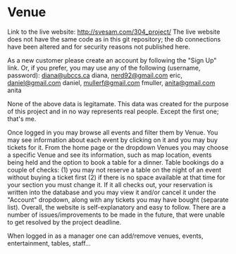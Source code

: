 # Venue
Link to the live website: http://svesam.com/304_project/
The live website does not have the same code as in this git repository; the db connections have been altered 
and for security reasons not published here.

As a new customer please create an account by following the "Sign Up" link. Or, if you prefer, you may use any of the following
(username, password):
  diana@ubccs.ca        diana,
  nerd92@gmail.com      eric,
  daniel@gmail.com      daniel,
  mullerf@gmail.com     fmuller,
  anita@gmail.com       anita

None of the above data is legitamate. This data was created for the purpose of this project and in no way represents real 
people. Except the first one; that's me.

Once logged in you may browse all events and filter them by Venue. You may see information about each event by clicking on it and 
you may buy tickets for it. From the home page or the dropdown Venues you may choose a specific Venue and see its information, such 
as map location, events being held and the option to book a table for a dinner. Table bookings do a couple of checks: (1) you may 
not reserve a table on the night of an event without buying a ticket first (2) if there is no space available at that time for your 
section you must change it. If it all checks out, your reservation is written into the database and you may view it and/or cancel it 
under the "Account" dropdown, along with any tickets you may have bought (separate list).
Overall, the website is self-explanatory and easy to follow. There are a number of issues/improvements to be made in the future, that 
were unable to get resolved by the project deadline.

When logged in as a manager one can add/remove venues, events, entertainment, tables, staff...
